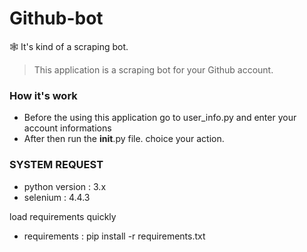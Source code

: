 # Github-bot

🕸️ It's kind of a scraping bot.

>This application is a scraping bot for your Github account.

### How it's work
- Before the using this application go to user_info.py and enter your account informations 
- After then run the __init__.py file. choice your action.

### SYSTEM REQUEST

- python version : 3.x
- selenium : 4.4.3
 
 load requirements quickly
- requirements : pip install -r requirements.txt

